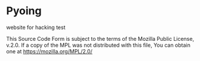 # Pyoing
website for hacking test

This Source Code Form is subject to the terms of the Mozilla Public
License, v.2.0. If a copy of the MPL was not distributed with this file,
You can obtain one at https://mozilla.org/MPL/2.0/
